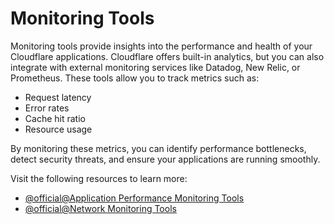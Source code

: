 # Monitoring Tools

Monitoring tools provide insights into the performance and health of your Cloudflare applications. Cloudflare offers built-in analytics, but you can also integrate with external monitoring services like Datadog, New Relic, or Prometheus. These tools allow you to track metrics such as:

- Request latency
- Error rates
- Cache hit ratio
- Resource usage

By monitoring these metrics, you can identify performance bottlenecks, detect security threats, and ensure your applications are running smoothly.

Visit the following resources to learn more:

- [@official@Application Performance Monitoring Tools](https://www.cloudflare.com/application-services/solutions/app-performance-monitoring/)
- [@official@Network Monitoring Tools](https://www.cloudflare.com/network-services/solutions/network-monitoring-tools/)